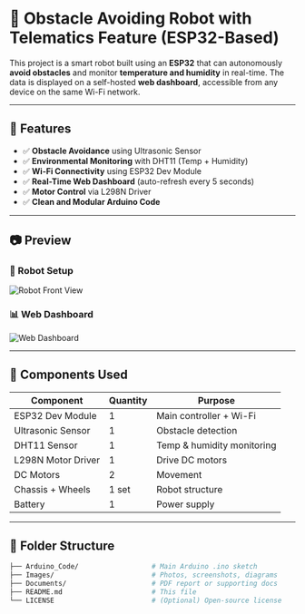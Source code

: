 # 🤖 Obstacle Avoiding Robot with Telematics Feature (ESP32-Based)

This project is a smart robot built using an **ESP32** that can autonomously **avoid obstacles** and monitor **temperature and humidity** in real-time. The data is displayed on a self-hosted **web dashboard**, accessible from any device on the same Wi-Fi network.

---

## 🚀 Features

- ✅ **Obstacle Avoidance** using Ultrasonic Sensor
- ✅ **Environmental Monitoring** with DHT11 (Temp + Humidity)
- ✅ **Wi-Fi Connectivity** using ESP32 Dev Module
- ✅ **Real-Time Web Dashboard** (auto-refresh every 5 seconds)
- ✅ **Motor Control** via L298N Driver
- ✅ **Clean and Modular Arduino Code**

---

## 📷 Preview

### 🔧 Robot Setup
![Robot Front View](Images/robot_front_view.jpg)

### 📊 Web Dashboard
![Web Dashboard](Images/dashboard_screenshot.png)

---

## 🔌 Components Used

| Component            | Quantity | Purpose                          |
|----------------------|----------|----------------------------------|
| ESP32 Dev Module     | 1        | Main controller + Wi-Fi          |
| Ultrasonic Sensor    | 1        | Obstacle detection               |
| DHT11 Sensor         | 1        | Temp & humidity monitoring       |
| L298N Motor Driver   | 1        | Drive DC motors                  |
| DC Motors            | 2        | Movement                         |
| Chassis + Wheels     | 1 set    | Robot structure                  |
| Battery              | 1        | Power supply                     |

---

## 📁 Folder Structure
```bash
├── Arduino_Code/                  # Main Arduino .ino sketch
├── Images/                        # Photos, screenshots, diagrams
├── Documents/                     # PDF report or supporting docs
├── README.md                      # This file
└── LICENSE                        # (Optional) Open-source license
